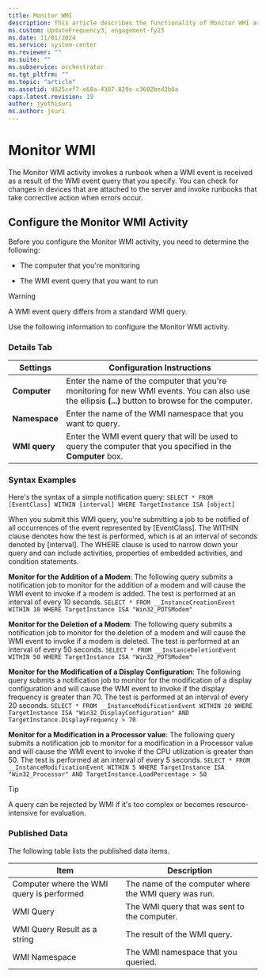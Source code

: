 ```yaml
---
title: Monitor WMI
description: This article describes the functionality of Monitor WMI activity.
ms.custom: UpdateFrequency3, engagement-fy23
ms.date: 11/01/2024
ms.service: system-center
ms.reviewer: ""
ms.suite: ""
ms.subservice: orchestrator
ms.tgt_pltfrm: ""
ms.topic: "article"
ms.assetid: d825cef7-e68a-4387-829e-c3602bed2b6a
caps.latest.revision: 19
author: jyothisuri
ms.author: jsuri
---
```

# Monitor WMI

The Monitor WMI activity invokes a runbook when a WMI event is received as a result of the WMI event query that you specify. You can check for changes in devices that are attached to the server and invoke runbooks that take corrective action when errors occur.  

## Configure the Monitor WMI Activity

 Before you configure the Monitor WMI activity, you need to determine the following:  

- The computer that you're monitoring  

- The WMI event query that you want to run  

> [!WARNING]
> A WMI event query differs from a standard WMI query.  

 Use the following information to configure the Monitor WMI activity.  

### Details Tab  

|Settings|Configuration Instructions|  
|--------------|--------------------------------|  
|**Computer**|Enter the name of the computer that you're monitoring for new WMI events. You can also use the ellipsis **(...)** button to browse for the computer.|  
|**Namespace**|Enter the name of the WMI namespace that you want to query.|  
|**WMI query**|Enter the WMI event query that will be used to query the computer that you specified in the **Computer** box.|  

### Syntax Examples

 Here's the syntax of a simple notification query: `SELECT * FROM [EventClass] WITHIN [interval] WHERE TargetInstance ISA [object]`  

 When you submit this WMI query, you're submitting a job to be notified of all occurrences of the event represented by [EventClass]. The WITHIN clause denotes how the test is performed, which is at an interval of seconds denoted by [interval]. The WHERE clause is used to narrow down your query and can include activities, properties of embedded activities, and condition statements.  

 **Monitor for the Addition of a Modem**: The following query submits a notification job to monitor for the addition of a modem and will cause the WMI event to invoke if a modem is added. The test is performed at an interval of every 10 seconds. `SELECT * FROM __InstanceCreationEvent WITHIN 10 WHERE TargetInstance ISA "Win32_POTSModem"`  

 **Monitor for the Deletion of a Modem**: The following query submits a notification job to monitor for the deletion of a modem and will cause the WMI event to invoke if a modem is deleted. The test is performed at an interval of every 50 seconds. `SELECT * FROM __InstanceDeletionEvent WITHIN 50 WHERE TargetInstance ISA "Win32_POTSModem"`  

 **Monitor for the Modification of a Display Configuration**: The following query submits a notification job to monitor for the modification of a display configuration and will cause the WMI event to invoke if the display frequency is greater than 70. The test is performed at an interval of every 20 seconds. `SELECT * FROM __InstanceModificationEvent WITHIN 20 WHERE TargetInstance ISA "Win32_DisplayConfiguration" AND TargetInstance.DisplayFrequency > 70`  

 **Monitor for a Modification in a Processor value**: The following query submits a notification job to monitor for a modification in a Processor value and will cause the WMI event to invoke if the CPU utilization is greater than 50. The test is performed at an interval of every 5 seconds. `SELECT * FROM __InstanceModificationEvent WITHIN 5 WHERE TargetInstance ISA "Win32_Processor" AND TargetInstance.LoadPercentage > 50`  

> [!TIP]
> A query can be rejected by WMI if it's too complex or becomes resource-intensive for evaluation.  

### Published Data

 The following table lists the published data items.  

|Item|Description|  
|----------|-----------------|  
|Computer where the WMI query is performed|The name of the computer where the WMI query was run.|  
|WMI Query|The WMI query that was sent to the computer.|  
|WMI Query Result as a string|The result of the WMI query.|  
|WMI Namespace|The WMI namespace that you queried.|
